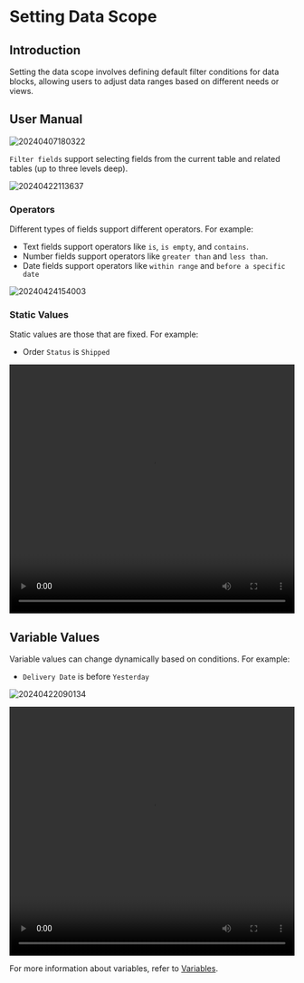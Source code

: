 # Setting Data Scope

## Introduction

Setting the data scope involves defining default filter conditions for data blocks, allowing users to adjust data ranges based on different needs or views.

## User Manual

![20240407180322](https://static-docs.nocobase.com/20240407180322.png)

`Filter fields` support selecting fields from the current table and related tables (up to three levels deep).

![20240422113637](https://static-docs.nocobase.com/20240422113637.png)

### Operators

Different types of fields support different operators. For example:

- Text fields support operators like `is`, `is empty`, and `contains`.
- Number fields support operators like `greater than` and `less than`.
- Date fields support operators like `within range` and `before a specific date`

![20240424154003](https://static-docs.nocobase.com/20240424154003.png)

### Static Values

Static values are those that are fixed. For example: 
- Order `Status` is `Shipped`

 <video width="100%" height="440" controls>
      <source src="https://static-docs.nocobase.com/20240415204206.mp4" type="video/mp4">
</video>

## Variable Values

Variable values can change dynamically based on conditions. For example: 
- `Delivery Date` is before `Yesterday` 

![20240422090134](https://static-docs.nocobase.com/20240422090134.png)

 <video width="100%" height="440" controls>
      <source src="https://static-docs.nocobase.com/20240415214709.mp4" type="video/mp4">
</video>

For more information about variables, refer to [Variables](/handbook/ui/variables).
